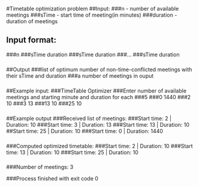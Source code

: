 #Timetable optimization problem
##Input:
###n - number of available meetings
###sTime - start time of meeting(in minutes)
###duration - duration of meetings
###
## Input format:
###n
###sTime duration
###sTime duration
###...
###sTime duration
###
##Output
###list of optimum number of non-time-conflicted meetings with their sTime and duration
###a number of meetings in ouput
###
##Example input:
###TimeTable Optimizer
###Enter number of available meetings and starting minute and duration for each
###5
###0 1440
###2 10
###3 13
###13 10
###25 10
###
##Example output
###Received list of meetings: 
###Start time: 2 | Duration: 10
###Start time: 3 | Duration: 13
###Start time: 13 | Duration: 10
##Start time: 25 | Duration: 10
###Start time: 0 | Duration: 1440
###
###Computed optimized timetable: 
###Start time: 2 | Duration: 10
###Start time: 13 | Duration: 10
###Start time: 25 | Duration: 10
###
###Number of meetings: 3
  
###Process finished with exit code 0
